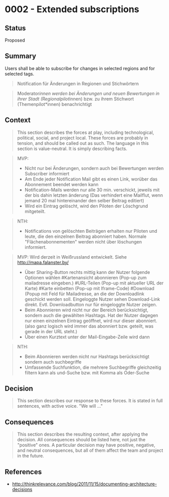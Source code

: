 # 0002 - Extended subscriptions

## Status
[status]: #status

Proposed

## Summary
[summary]: #summary

Users shall be able to subscribe for changes in selected regions and for selected tags.

> Notification für Änderungen in Regionen und Stichwörtern

> Moderator*innen werden bei Änderungen und neuen
Bewertungen in ihrer Stadt (Regionalpilot*innen) bzw. zu
ihrem Stichwort (Themenpilot*innen) benachrichtigt

## Context
[context]: #context

> This section describes the forces at play, including technological, political, social, and project local. These forces are probably in tension, and should be called out as such. The language in this section is value-neutral. It is simply describing facts.

> MVP:
> - Nicht nur bei Änderungen, sondern auch bei Bewertungen
werden Subscriber informiert
> - Am Ende jeder Notification Mail gibt es einen Link, worüber
das Abonnement beendet werden kann
> - Notification-Mails werden nur alle 30 min. verschickt, jeweils
mit der bis dahin letzten änderung (Das verhindert eine
Mailflut, wenn jemand 20 mal hintereinander den selber
Beitrag editiert)
> - Wird ein Eintrag gelöscht, wird den Piloten der Löschgrund
mitgeteilt.

> NTH:
> - Notifications von gelöschten Beiträgen erhalten nur Piloten
und leute, die den einzelnen Beitrag abonniert haben.
Normale "Flächenabonnementen" werden nicht über
löschungen informiert.

> MVP: Wird derzeit in Weißrussland entwickelt. Siehe
http://mapa.falanster.by/
> - Über Sharing-Button rechts mittig kann der Nutzer folgende
Optionen wählen
#Kartenansicht abonnieren (Pop-up zum mailadresse
eingeben.)
#URL-Teilen (Pop-up mit aktueller URL der Karte)
#Karte einbetten (Pop-up mit Iframe-Code)
#Download (Popup mit Feld für Mailadresse, an die der
Downloadlink geschickt werden soll. Eingeloggte Nutzer sehen
Download-Link direkt. Evtl. Downloadbutton nur für eingeloggte
Nutzer zeigen.
> - Beim Abonnieren wird nicht nur der Bereich berücksichtigt,
sondern auch die gewählten Hashtags. Hat der Nutzer dagegen
nur einen einzelnen Eintrag geöffnet, wird nur dieser abonniert.
(also ganz logisch wird immer das abonniert bzw. geteilt, was
gerade in der URL steht.)
> - Über einen Kurztext unter der Mail-Eingabe-Zeile wird dann

> NTH:
> - Beim Abonnieren werden nicht nur Hashtags berücksichtigt
sondern auch suchbegriffe
> - Umfassende Suchfunktion, die mehrere Suchbegriffe
gleichzeitig filtern kann als und-Suche bzw. mit Komma als
Oder-Suche

## Decision
[decision]: #decision

> This section describes our response to these forces. It is stated in full sentences, with active voice. "We will ..."

## Consequences
[consequences]: #consequences

> This section describes the resulting context, after applying the decision. All consequences should be listed here, not just the "positive" ones. A particular decision may have positive, negative, and neutral consequences, but all of them affect the team and project in the future.

## References
[references]: #references

- http://thinkrelevance.com/blog/2011/11/15/documenting-architecture-decisions
